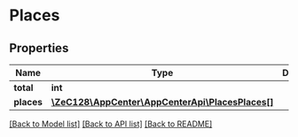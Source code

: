 # Places

## Properties
Name | Type | Description | Notes
------------ | ------------- | ------------- | -------------
**total** | **int** |  | [optional] 
**places** | [**\ZeC128\AppCenter\AppCenterApi\PlacesPlaces[]**](PlacesPlaces.md) |  | [optional] 

[[Back to Model list]](../README.md#documentation-for-models) [[Back to API list]](../README.md#documentation-for-api-endpoints) [[Back to README]](../README.md)


